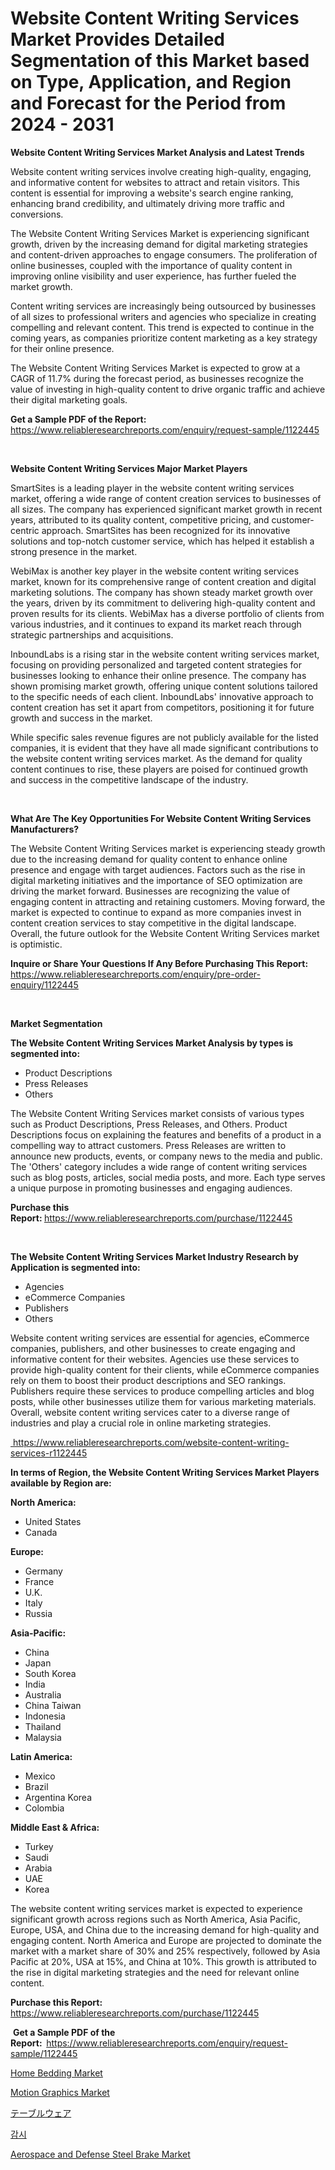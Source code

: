 <p><h1>Website Content Writing Services Market Provides Detailed Segmentation of this Market based on Type, Application, and Region and Forecast for the Period from 2024 - 2031</h1></p><p><strong>Website Content Writing Services Market Analysis and Latest Trends</strong></p>
<p><p>Website content writing services involve creating high-quality, engaging, and informative content for websites to attract and retain visitors. This content is essential for improving a website's search engine ranking, enhancing brand credibility, and ultimately driving more traffic and conversions.</p><p>The Website Content Writing Services Market is experiencing significant growth, driven by the increasing demand for digital marketing strategies and content-driven approaches to engage consumers. The proliferation of online businesses, coupled with the importance of quality content in improving online visibility and user experience, has further fueled the market growth.</p><p>Content writing services are increasingly being outsourced by businesses of all sizes to professional writers and agencies who specialize in creating compelling and relevant content. This trend is expected to continue in the coming years, as companies prioritize content marketing as a key strategy for their online presence.</p><p>The Website Content Writing Services Market is expected to grow at a CAGR of 11.7% during the forecast period, as businesses recognize the value of investing in high-quality content to drive organic traffic and achieve their digital marketing goals.</p></p>
<p><strong>Get a Sample PDF of the Report:&nbsp;</strong> <a href="https://www.reliableresearchreports.com/enquiry/request-sample/1122445">https://www.reliableresearchreports.com/enquiry/request-sample/1122445</a></p>
<p>&nbsp;</p>
<p><strong>Website Content Writing Services Major Market Players</strong></p>
<p><p>SmartSites is a leading player in the website content writing services market, offering a wide range of content creation services to businesses of all sizes. The company has experienced significant market growth in recent years, attributed to its quality content, competitive pricing, and customer-centric approach. SmartSites has been recognized for its innovative solutions and top-notch customer service, which has helped it establish a strong presence in the market.</p><p>WebiMax is another key player in the website content writing services market, known for its comprehensive range of content creation and digital marketing solutions. The company has shown steady market growth over the years, driven by its commitment to delivering high-quality content and proven results for its clients. WebiMax has a diverse portfolio of clients from various industries, and it continues to expand its market reach through strategic partnerships and acquisitions.</p><p>InboundLabs is a rising star in the website content writing services market, focusing on providing personalized and targeted content strategies for businesses looking to enhance their online presence. The company has shown promising market growth, offering unique content solutions tailored to the specific needs of each client. InboundLabs' innovative approach to content creation has set it apart from competitors, positioning it for future growth and success in the market.</p><p>While specific sales revenue figures are not publicly available for the listed companies, it is evident that they have all made significant contributions to the website content writing services market. As the demand for quality content continues to rise, these players are poised for continued growth and success in the competitive landscape of the industry.</p></p>
<p>&nbsp;</p>
<p><strong>What Are The Key Opportunities For Website Content Writing Services Manufacturers?</strong></p>
<p><p>The Website Content Writing Services market is experiencing steady growth due to the increasing demand for quality content to enhance online presence and engage with target audiences. Factors such as the rise in digital marketing initiatives and the importance of SEO optimization are driving the market forward. Businesses are recognizing the value of engaging content in attracting and retaining customers. Moving forward, the market is expected to continue to expand as more companies invest in content creation services to stay competitive in the digital landscape. Overall, the future outlook for the Website Content Writing Services market is optimistic.</p></p>
<p><strong>Inquire or Share Your Questions If Any Before Purchasing This Report:</strong> <a href="https://www.reliableresearchreports.com/enquiry/pre-order-enquiry/1122445">https://www.reliableresearchreports.com/enquiry/pre-order-enquiry/1122445</a></p>
<p>&nbsp;</p>
<p><strong>Market Segmentation</strong></p>
<p><strong>The Website Content Writing Services Market Analysis by types is segmented into:</strong></p>
<p><ul><li>Product Descriptions</li><li>Press Releases</li><li>Others</li></ul></p>
<p><p>The Website Content Writing Services market consists of various types such as Product Descriptions, Press Releases, and Others. Product Descriptions focus on explaining the features and benefits of a product in a compelling way to attract customers. Press Releases are written to announce new products, events, or company news to the media and public. The 'Others' category includes a wide range of content writing services such as blog posts, articles, social media posts, and more. Each type serves a unique purpose in promoting businesses and engaging audiences.</p></p>
<p><strong>Purchase this Report:&nbsp;</strong><a href="https://www.reliableresearchreports.com/purchase/1122445">https://www.reliableresearchreports.com/purchase/1122445</a></p>
<p>&nbsp;</p>
<p><strong>The Website Content Writing Services Market Industry Research by Application is segmented into:</strong></p>
<p><ul><li>Agencies</li><li>eCommerce Companies</li><li>Publishers</li><li>Others</li></ul></p>
<p><p>Website content writing services are essential for agencies, eCommerce companies, publishers, and other businesses to create engaging and informative content for their websites. Agencies use these services to provide high-quality content for their clients, while eCommerce companies rely on them to boost their product descriptions and SEO rankings. Publishers require these services to produce compelling articles and blog posts, while other businesses utilize them for various marketing materials. Overall, website content writing services cater to a diverse range of industries and play a crucial role in online marketing strategies.</p></p>
<p><a href="https://www.reliableresearchreports.com/website-content-writing-services-r1122445">&nbsp;https://www.reliableresearchreports.com/website-content-writing-services-r1122445</a></p>
<p><strong>In terms of Region, the Website Content Writing Services Market Players available by Region are:</strong></p>
<p>
    <p> <strong> North America: </strong>
        <ul>
            <li>United States</li>
            <li>Canada</li>
        </ul>
        </p> 
    <p> <strong> Europe: </strong>
        <ul>
            <li>Germany</li>
            <li>France</li>
            <li>U.K.</li>
            <li>Italy</li>
            <li>Russia</li>
        </ul>
        </p> 
    <p> <strong> Asia-Pacific: </strong>
        <ul>
            <li>China</li>
            <li>Japan</li>
            <li>South Korea</li>
            <li>India</li>
            <li>Australia</li>
            <li>China Taiwan</li>
            <li>Indonesia</li>
            <li>Thailand</li>
            <li>Malaysia</li>
        </ul>
        </p> 
    <p> <strong> Latin America: </strong>
        <ul>
            <li>Mexico</li>
            <li>Brazil</li>
            <li>Argentina Korea</li>
            <li>Colombia</li>
        </ul>
        </p> 
    <p> <strong> Middle East & Africa: </strong>
        <ul>
            <li>Turkey</li>
            <li>Saudi</li>
            <li>Arabia</li>
            <li>UAE</li>
            <li>Korea</li>
        </ul>
    </p>
    </p>
<p><p>The website content writing services market is expected to experience significant growth across regions such as North America, Asia Pacific, Europe, USA, and China due to the increasing demand for high-quality and engaging content. North America and Europe are projected to dominate the market with a market share of 30% and 25% respectively, followed by Asia Pacific at 20%, USA at 15%, and China at 10%. This growth is attributed to the rise in digital marketing strategies and the need for relevant online content.</p></p>
<p><strong>Purchase this Report: </strong><a href="https://www.reliableresearchreports.com/purchase/1122445">https://www.reliableresearchreports.com/purchase/1122445</a></p>
<p>&nbsp;<strong>Get a Sample PDF of the Report:&nbsp;&nbsp;</strong><a href="https://www.reliableresearchreports.com/enquiry/request-sample/1122445">https://www.reliableresearchreports.com/enquiry/request-sample/1122445</a></p>
<p><strong></strong></p>
<p><p><a href="https://issuu.com/reportprime-2/docs/home-bedding-market-size-2030.pptx">Home Bedding Market</a></p><p><a href="https://github.com/Glendatilghmankmgz0rbhwpy/Market-Research-Report-List-2/blob/main/motion-graphics-market.md">Motion Graphics Market</a></p><p><a href="https://github.com/mm14022023/Market-Research-Report-List-1/blob/main/161320559891.md">テーブルウェア</a></p><p><a href="https://medium.com/@elod.85/%EA%B0%90%EC%8B%9C-%EC%8B%9C%EC%9E%A5-%EB%B6%84%EC%84%9D-%EB%B0%8F-%EA%B7%9C%EB%AA%A8-%EC%98%88%EC%B8%A1%EC%9D%80-2024%EB%85%84%EB%B6%80%ED%84%B0-2031%EB%85%84%EA%B9%8C%EC%A7%80-%EA%B8%B0%EA%B0%84%EC%9D%84-%EB%8C%80%EC%83%81%EC%9C%BC%EB%A1%9C-%ED%95%A9%EB%8B%88%EB%8B%A4-e45187cfd1d3">감시</a></p><p><a href="https://www.linkedin.com/pulse/aerospace-defense-steel-brake-market-size-reflecting-forecast-t3lof">Aerospace and Defense Steel Brake Market</a></p></p>
